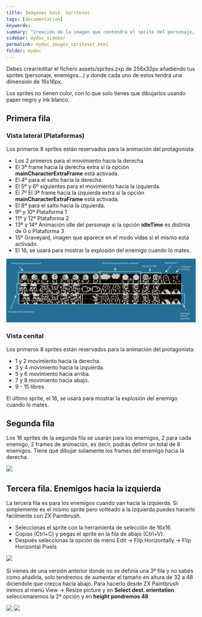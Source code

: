 ```yaml
---
title: Imágenes base. Spriteset
tags: [documentation]
keywords:
summary: "Creación de la imagen que contendra el sprite del personaje, enemigos..."
sidebar: mydoc_sidebar
permalink: mydoc_images_spriteset.html
folder: mydoc
---
```


Debes crear/editar el fichero assets/sprites.zxp de 256x32px añadiendo tus sprites (personaje, enemigos...) y donde cada uno de estos tendrá una dimensión de 16x16px.

Los sprites no tienen color, con lo que solo tienes que dibujarlos usando paper negro y ink blanco.

## Primera fila

### Vista lateral (Plataformas)

Los primeros 8 sprites están reservados para la animación del protagonista:
* Los 2 primeros para el movimiento hacia la derecha
* El 3ª frame hacia la derecha extra si la opción **mainCharacterExtraFrame** está activada. 
* El 4º para el salto hacia la derecha.
* El 5º y 6º siguientes para el movimiento hacia la izquierda.
* El 7º El 3ª frame hacia la izquierda extra si la opción **mainCharacterExtraFrame** está activada. 
* El 8º para el salto hacia la izquierda.
* 9º y 10º Plataforma 1
* 11º y 12º Plataforma 2
* 13º y 14º Animación idle del personaje si la opción **idleTime** es distinta de 0 o Plataforma 3
* 15º Graveyard, imagen que aparece en el modo vidas si el mismo está activado.
* El 16, se usará para mostrar la explosión del enemigo cuando lo mates.

![](./images/sprites.png)

### Vista cenital

Los primeros 8 sprites están reservados para la animación del protagonista:
* 1 y 2 movimiento hacia la derecha.
* 3 y 4 movimiento hacia la izquierda.
* 5 y 6 movimiento hacia arriba.
* 7 y 8 movimiento hacia abajo.
* 9 - 15 libres

El último sprite, el 16, se usará para mostrar la explosión del enemigo cuando lo mates.

## Segunda fila
Los 16 sprites de la segunda fila se usarán para los enemigos, 2 para cada enemigo, 2 frames de animación, es decir, podrás definir un total de 8 enemigos. Tiene que dibujar solamente los frames del enemigo hacia la derecha.

![](./images/sprites_cenital.png)

## Tercera fila. Enemigos hacia la izquierda

La tercera fila es para los enemigos cuando van hacia la izquierda. Si simplemente es el mismo sprite pero volteado a la izquierda puedes hacerlo facilmente con ZX Paintbrush.

* Seleccionas el sprite con la herramienta de selección de 16x16.
* Copias (Ctrl+C) y pegas el sprite en la fila de abajo (Ctrl+V).
* Después seleccionas la opción de menú Edit -> Flip Horizontally -> Flip Horizontal Pixels

![](./images/flip_horizontally.png)

Si vienes de una versión anterior donde no se definía una 3ª fila y no sabes como añadirla, solo tendremos de aumentar el tamaño en altura de 32 a 48 diciendole que crezca hacía abajo. Para hacerlo desde ZX Paintbrush iremos al menú View -> Resize picture y en **Select dest. orientation** seleccionaremos la 2ª opción y en **height pondremos 48**

![](./images/zx-paintbrush-resize-picture-menu.png)
![](./images/zx-paintbrush-resize-picture-options.png)

